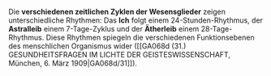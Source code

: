 
Die **verschiedenen zeitlichen Zyklen der Wesensglieder** zeigen unterschiedliche Rhythmen: Das **Ich** folgt einem 24-Stunden-Rhythmus, der **Astralleib** einem 7-Tage-Zyklus und der **Ätherleib** einem 28-Tage-Rhythmus. Diese Rhythmen spiegeln die verschiedenen Funktionsebenen des menschlichen Organismus wider ([[GA068d (31.) GESUNDHEITSFRAGEN IM LICHTE DER GEISTESWISSENSCHAFT, München, 6. März 1909|GA068d/31]]).
